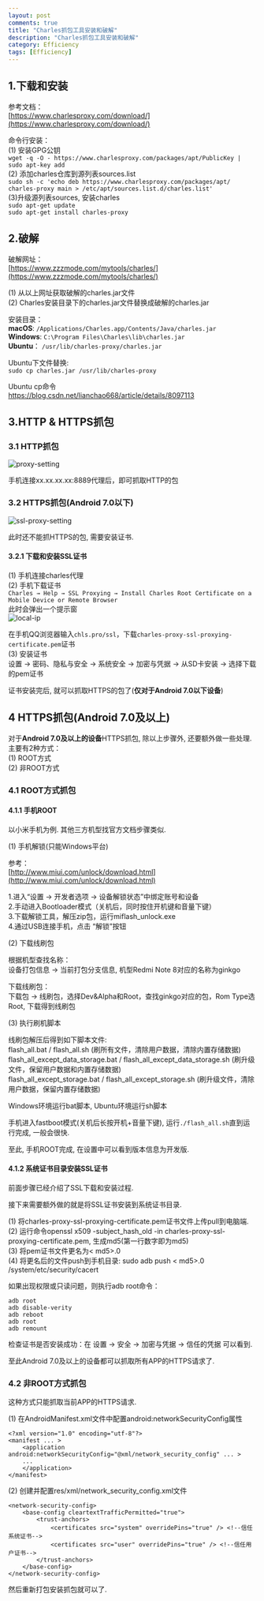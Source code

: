 ```yaml
---
layout: post
comments: true
title: "Charles抓包工具安装和破解"
description: "Charles抓包工具安装和破解"
category: Efficiency
tags: [Efficiency]
---
```


<!--more-->

## 1.下载和安装
参考文档：  
[https://www.charlesproxy.com/download/](https://www.charlesproxy.com/download/)

命令行安装：  
(1) 安装GPG公钥  
`wget -q -O - https://www.charlesproxy.com/packages/apt/PublicKey | sudo apt-key add`  
(2) 添加charles仓库到源列表sources.list  
`sudo sh -c 'echo deb https://www.charlesproxy.com/packages/apt/ charles-proxy main > /etc/apt/sources.list.d/charles.list'`  
(3)升级源列表sources, 安装charles  
`sudo apt-get update`  
`sudo apt-get install charles-proxy`  

## 2.破解  

破解网址：  
[https://www.zzzmode.com/mytools/charles/](https://www.zzzmode.com/mytools/charles/)

(1) 从以上网址获取破解的charles.jar文件  
(2) Charles安装目录下的charles.jar文件替换成破解的charles.jar  

安装目录：   
**macOS**: `/Applications/Charles.app/Contents/Java/charles.jar`  
**Windows**: `C:\Program Files\Charles\lib\charles.jar`  
**Ubuntu**： `/usr/lib/charles-proxy/charles.jar`  

Ubuntu下文件替换:  
`sudo cp charles.jar /usr/lib/charles-proxy`   

Ubuntu cp命令  
https://blog.csdn.net/lianchao668/article/details/8097113

## 3.HTTP & HTTPS抓包

### 3.1 HTTP抓包

![proxy-setting](/image/2020-05-16-charles/proxy-setting.png)

手机连接xx.xx.xx.xx:8889代理后，即可抓取HTTP的包

### 3.2 HTTPS抓包(Android 7.0以下)

![ssl-proxy-setting](/image/2020-05-16-charles/ssl-proxy-setting.png)

此时还不能抓HTTPS的包, 需要安装证书.  

#### 3.2.1 下载和安装SSL证书  
(1) 手机连接charles代理  
(2) 手机下载证书  
`Charles → Help → SSL Proxying → Install Charles Root Certificate on a Mobile Device or Remote Browser`  
此时会弹出一个提示窗  
![local-ip](/image/2020-05-16-charles/local-ip.png)  

在手机QQ浏览器输入`chls.pro/ssl`，下载`charles-proxy-ssl-proxying-certificate.pem`证书  
(3) 安装证书  
设置 -> 密码、隐私与安全 -> 系统安全 -> 加密与凭据 ->  从SD卡安装 → 选择下载的pem证书

证书安装完后, 就可以抓取HTTPS的包了(**仅对于Android 7.0以下设备**)  

## 4 HTTPS抓包(Android 7.0及以上)

对于**Android 7.0及以上的设备**HTTPS抓包, 除以上步骤外, 还要额外做一些处理.  
主要有2种方式：  
(1) ROOT方式  
(2) 非ROOT方式  

### 4.1 ROOT方式抓包  

#### 4.1.1 手机ROOT  
以小米手机为例.  其他三方机型找官方文档步骤类似.  

(1) 手机解锁(只能Windows平台)  

参考：  
[http://www.miui.com/unlock/download.html](http://www.miui.com/unlock/download.html)  

1.进入“设置 -> 开发者选项 -> 设备解锁状态”中绑定账号和设备   
2.手动进入Bootloader模式（关机后，同时按住开机键和音量下键）  
3.下载解锁工具，解压zip包，运行miflash_unlock.exe  
4.通过USB连接手机，点击 “解锁”按钮  

(2) 下载线刷包  

根据机型查找名称：  
设备打包信息 → 当前打包分支信息, 机型Redmi Note 8对应的名称为ginkgo  

下载线刷包：  
下载包 → 线刷包，选择Dev&Alpha和Root，查找ginkgo对应的包，Rom Type选Root, 下载得到线刷包  

(3) 执行刷机脚本  

线刷包解压后得到如下脚本文件:    
flash_all.bat / flash_all.sh  (刷所有文件，清除用户数据，清除内置存储数据)  
flash_all_except_data_storage.bat / flash_all_except_data_storage.sh  (刷升级文件，保留用户数据和内置存储数据)  
flash_all_except_storage.bat / flash_all_except_storage.sh  (刷升级文件，清除用户数据，保留内置存储数据)  

Windows环境运行bat脚本, Ubuntu环境运行sh脚本

手机进入fastboot模式(关机后长按开机+音量下键), 运行`./flash_all.sh`直到运行完成, 一般会很快.  

至此, 手机ROOT完成, 在设置中可以看到版本信息为开发版.

#### 4.1.2 系统证书目录安装SSL证书

前面步骤已经介绍了SSL下载和安装过程.  

接下来需要额外做的就是将SSL证书安装到系统证书目录.  

(1) 将charles-proxy-ssl-proxying-certificate.pem证书文件上传pull到电脑端.  
(2) 运行命令openssl x509 -subject_hash_old -in charles-proxy-ssl-proxying-certificate.pem, 生成md5(第一行数字即为md5)  
(3) 将pem证书文件更名为< md5>.0   
(4) 将更名后的文件push到手机目录: sudo adb push < md5>.0 /system/etc/security/cacert  

如果出现权限或只读问题，则执行adb root命令：

	adb root
	adb disable-verity
	adb reboot
	adb root
	adb remount

检查证书是否安装成功：在 设置 → 安全 → 加密与凭据 → 信任的凭据 可以看到.

至此Android 7.0及以上的设备都可以抓取所有APP的HTTPS请求了.  

### 4.2 非ROOT方式抓包  

这种方式只能抓取当前APP的HTTPS请求.  

(1) 在AndroidManifest.xml文件中配置android:networkSecurityConfig属性  

	<?xml version="1.0" encoding="utf-8"?>
	<manifest ... >
	    <application android:networkSecurityConfig="@xml/network_security_config" ... >
	    ...
	    </application>
	</manifest>

(2) 创建并配置res/xml/network_security_config.xml文件  

	<network-security-config>
	    <base-config cleartextTrafficPermitted="true">
	        <trust-anchors>
	            <certificates src="system" overridePins="true" /> <!--信任系统证书-->
	            <certificates src="user" overridePins="true" /> <!--信任用户证书-->
	        </trust-anchors>
	    </base-config>
	</network-security-config>

然后重新打包安装抓包就可以了.
